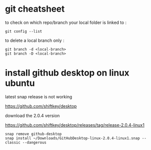 # git cheatsheet

to check on which repo/branch your local folder is linked to :

```
git config --list
```
to delete a local branch only :
```
git branch -d <local-branch>
git branch -D <local-branch>
```

# install github desktop on linux ubuntu

latest snap release is not working

https://github.com/shiftkey/desktop

download the 2.0.4 version 

https://github.com/shiftkey/desktop/releases/tag/release-2.0.4-linux1

```
snap remove github-desktop
snap install ~/Downloads/GitHubDesktop-linux-2.0.4-linux1.snap --classic --dangerous
```

